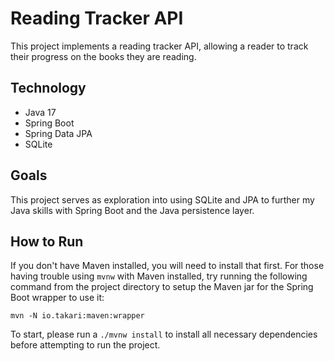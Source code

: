 # Reading Tracker API

This project implements a reading tracker API, allowing a reader to track their progress on the books they are reading.

## Technology
* Java 17
* Spring Boot
* Spring Data JPA
* SQLite

## Goals
This project serves as exploration into using SQLite and JPA to further my Java skills with Spring Boot and the Java persistence layer.

## How to Run
If you don't have Maven installed, you will need to install that first. For those having trouble using `mvnw` with Maven installed, try running the following command from the project directory to setup the Maven jar for the Spring Boot wrapper to use it:
```
mvn -N io.takari:maven:wrapper
```

To start, please run a `./mvnw install` to install all necessary dependencies before attempting to run the project.